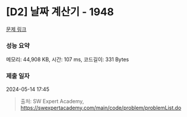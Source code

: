 # [D2] 날짜 계산기 - 1948 

[문제 링크](https://swexpertacademy.com/main/code/problem/problemDetail.do?contestProbId=AV5PnnU6AOsDFAUq) 

### 성능 요약

메모리: 44,908 KB, 시간: 107 ms, 코드길이: 331 Bytes

### 제출 일자

2024-05-14 17:45



> 출처: SW Expert Academy, https://swexpertacademy.com/main/code/problem/problemList.do
